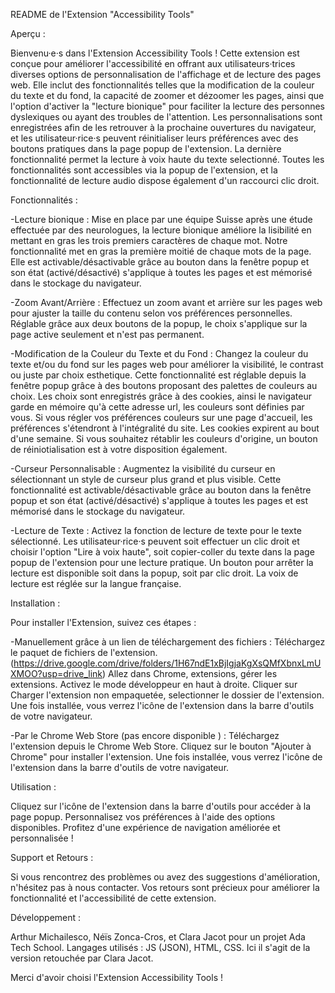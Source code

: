 
README de l'Extension "Accessibility Tools"

Aperçu :

Bienvenu·e·s dans l'Extension Accessibility Tools ! Cette extension est conçue pour améliorer l'accessibilité en offrant aux utilisateurs·trices diverses options de personnalisation de l'affichage et de lecture des pages web. Elle inclut des fonctionnalités telles que la modification de la couleur du texte et du fond, la capacité de zoomer et dézoomer les pages, ainsi que l'option d'activer la "lecture bionique" pour faciliter la lecture des personnes dyslexiques ou ayant des troubles de l'attention. Les personnalisations sont enregistrées afin de les retrouver à la prochaine ouvertures du navigateur, et les utilisateur·rice·s peuvent réinitialiser leurs préférences avec des boutons pratiques dans la page popup de l'extension. La dernière fonctionnalité permet la lecture à voix haute du texte selectionné. Toutes les fonctionnalités sont accessibles via la popup de l'extension, et la fonctionnalité de lecture audio dispose également d'un raccourci clic droit.


Fonctionnalités :

-Lecture bionique : Mise en place par une équipe Suisse après une étude effectuée par des neurologues, la lecture bionique améliore la lisibilité en mettant en gras les trois premiers caractères de chaque mot. Notre fonctionnalité met en gras la première moitié de chaque mots de la page. Elle est activable/désactivable grâce au bouton dans la fenêtre popup et son état (activé/désactivé) s'applique à toutes les pages et est mémorisé dans le stockage du navigateur. 

-Zoom Avant/Arrière : Effectuez un zoom avant et arrière sur les pages web pour ajuster la taille du contenu selon vos préférences personnelles. Réglable grâce aux deux boutons de la popup, le choix s'applique sur la page active seulement et n'est pas permanent. 

-Modification de la Couleur du Texte et du Fond : Changez la couleur du texte et/ou du fond sur les pages web pour améliorer la visibilité, le contrast ou juste par choix esthetique. Cette fonctionnalité est réglable depuis la fenêtre popup grâce à des boutons proposant des palettes de couleurs au choix. Les choix sont enregistrés grâce à des cookies, ainsi le navigateur garde en mémoire qu'à cette adresse url, les couleurs sont définies par vous. Si vous régler vos préférences couleurs sur une page d'accueil, les préférences s'étendront à l'intégralité du site. Les cookies expirent au bout d'une semaine. Si vous souhaitez rétablir les couleurs d'origine, un bouton de réiniotialisation est à votre disposition également.

-Curseur Personnalisable : Augmentez la visibilité du curseur en sélectionnant un style de curseur plus grand et plus visible. Cette fonctionnalité est activable/désactivable grâce au bouton dans la fenêtre popup et son état (activé/désactivé) s'applique à toutes les pages et est mémorisé dans le stockage du navigateur. 

-Lecture de Texte : Activez la fonction de lecture de texte pour le texte sélectionné. Les utilisateur·rice·s peuvent soit effectuer un clic droit et choisir l'option "Lire à voix haute", soit copier-coller du texte dans la page popup de l'extension pour une lecture pratique. Un bouton pour arrêter la lecture est disponible soit dans la popup, soit par clic droit. La voix de lecture est réglée sur la langue française.


Installation :

Pour installer l'Extension, suivez ces étapes :

-Manuellement grâce à un lien de téléchargement des fichiers :
    Téléchargez le paquet de fichiers de l'extension. (https://drive.google.com/drive/folders/1H67ndE1xBjIgjaKgXsQMfXbnxLmUXMOO?usp=drive_link)
    Allez dans Chrome, extensions, gérer les extensions.
    Activez le mode développeur en haut à droite.
    Cliquer sur Charger l'extension non empaquetée, selectionner le dossier de l'extension.
    Une fois installée, vous verrez l'icône de l'extension dans la barre d'outils de votre navigateur.

-Par le Chrome Web Store (pas encore disponible ) :
    Téléchargez l'extension depuis le Chrome Web Store.
    Cliquez sur le bouton "Ajouter à Chrome" pour installer l'extension.
    Une fois installée, vous verrez l'icône de l'extension dans la barre d'outils de votre navigateur.


Utilisation :

Cliquez sur l'icône de l'extension dans la barre d'outils pour accéder à la page popup.
Personnalisez vos préférences à l'aide des options disponibles.
Profitez d'une expérience de navigation améliorée et personnalisée !


Support et Retours :

Si vous rencontrez des problèmes ou avez des suggestions d'amélioration, n'hésitez pas à nous contacter. Vos retours sont précieux pour améliorer la fonctionnalité et l'accessibilité de cette extension.

Développement :

Arthur Michailesco, Néïs Zonca-Cros, et Clara Jacot pour un projet Ada Tech School.
Langages utilisés : JS (JSON), HTML, CSS.
Ici il s'agit de la version retouchée par Clara Jacot.

Merci d'avoir choisi l'Extension Accessibility Tools !